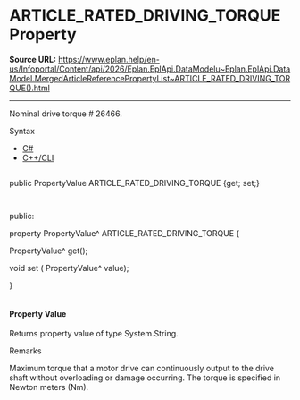 # ARTICLE_RATED_DRIVING_TORQUE Property

**Source URL:** https://www.eplan.help/en-us/Infoportal/Content/api/2026/Eplan.EplApi.DataModelu~Eplan.EplApi.DataModel.MergedArticleReferencePropertyList~ARTICLE_RATED_DRIVING_TORQUE().html

---

Nominal drive torque # 26466.

Syntax

- [C#](#i-syntax-CS)
- [C++/CLI](#i-syntax-CPP2005)

```
```
public PropertyValue ARTICLE_RATED_DRIVING_TORQUE {get; set;}
```
```

```
```
public:

property PropertyValue^ ARTICLE_RATED_DRIVING_TORQUE {

   PropertyValue^ get();

   void set (    PropertyValue^ value);

}
```
```

#### Property Value

Returns property value of type System.String.

Remarks

Maximum torque that a motor drive can continuously output to the drive shaft without overloading or damage occurring. The torque is specified in Newton meters (Nm).
